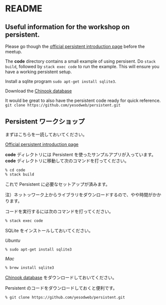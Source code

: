 # README
## Useful information for the workshop on persistent.

Please go though the [official persistent introduction page](http://www.yesodweb.com/book/persistent) before the meetup.

The **code** directory contains a small example of using persisent.
Do `stack build`, followed by `stack exec code` to run the example. This will ensure you have a working persistent setup.

Install a sqlite program `sudo apt-get install sqlite3`.

Download the [Chinook database](https://chinookdatabase.codeplex.com/downloads/get/557773)

It would be great to also have the persistent code ready for quick reference.
`git clone https://github.com/yesodweb/persistent.git`



## Persistent ワークショップ

まずはこちらを一読しておいてください。

[Official persistent introduction page](http://www.yesodweb.com/book/persistent)

**code** ディレクトリには Persistent を使ったサンプルアプリが入っています。
**code** ディレクトリに移動して次のコマンドを打ってください。

```
% cd code
% stack build
```

これで Persistent に必要なセットアップが済みます。

注）ネットッワーク上からライブラリをダウンロードするので、やや時間がかかります。


コードを実行するには次のコマンドを打ってください。

```
% stack exec code
```

SQLite をインストールしておいてください。

*Ubuntu*

```
% sudo apt-get install sqlite3
```

*Mac*

```
% brew install sqlite3
```

[Chinook database](https://chinookdatabase.codeplex.com/downloads/get/557773) をダウンロードしておいてください。

Persistent のコードをダウンロードしておくと便利です。

```
% git clone https://github.com/yesodweb/persistent.git
```
